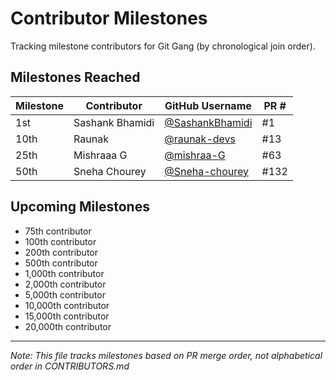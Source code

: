 # Contributor Milestones

Tracking milestone contributors for Git Gang (by chronological join order).

## Milestones Reached

| Milestone | Contributor | GitHub Username | PR # |
|-----------|-------------|-----------------|------|
| 1st | Sashank Bhamidi | [@SashankBhamidi](https://github.com/SashankBhamidi) | #1 |
| 10th | Raunak | [@raunak-devs](https://github.com/raunak-devs) | #13 |
| 25th | Mishraaa G | [@mishraa-G](https://github.com/mishraa-G) | #63 |
| 50th | Sneha Chourey | [@Sneha-chourey](https://github.com/Sneha-chourey) | #132 |

## Upcoming Milestones

- 75th contributor
- 100th contributor
- 200th contributor
- 500th contributor
- 1,000th contributor
- 2,000th contributor
- 5,000th contributor
- 10,000th contributor
- 15,000th contributor
- 20,000th contributor

---

*Note: This file tracks milestones based on PR merge order, not alphabetical order in CONTRIBUTORS.md*
